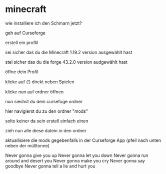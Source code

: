# minecraft

wie installiere ich den Schmarn jetzt?

geh auf Curseforge 

erstell ein proflil 

sei sicher das du die Minecraft 1.19.2 version ausgewählt hast

stel sicher das du die forge 43.2.0 version audgewählt hast

öffne dein Profil

klicke auf (⁝) direkt neben Spielen

klicke nun auf ordner öffnen

nun sieshst du dein cursefoge ordner

hier navigierst du zu den ordner "mods"

solte keiner da sein erstell einfach einen

zieh nun alle diese datein in den ordner

aktuallisiere die mods gegebenfalls in der Curseforge App (pfeil nach unten neben der mülltonne)










































Never gonna give you up
Never gonna let you down
Never gonna run around and desert you
Never gonna make you cry
Never gonna say goodbye
Never gonna tell a lie and hurt you
